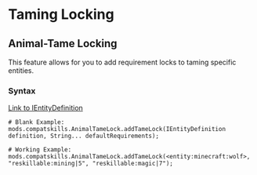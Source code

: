 # Taming Locking

## Animal-Tame Locking
This feature allows for you to add requirement locks to taming specific entities.

### Syntax
[Link to IEntityDefinition](/Vanilla/Entities/IEntityDefinition/)

```
# Blank Example:
mods.compatskills.AnimalTameLock.addTameLock(IEntityDefinition definition, String... defaultRequirements);

# Working Example:
mods.compatskills.AnimalTameLock.addTameLock(<entity:minecraft:wolf>, "reskillable:mining|5", "reskillable:magic|7");
```